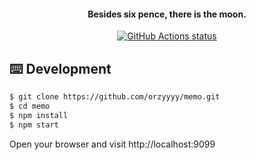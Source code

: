 <h4 align="center">Besides six pence, there is the moon.</h4>
<p align="center">
  <a href="https://github.com/orzyyyy/memo/actions"><img alt="GitHub Actions status" src="https://github.com/orzyyyy/memo/workflows/test/badge.svg"></a>
 </p>

## ⌨️ Development

```bash
$ git clone https://github.com/orzyyyy/memo.git
$ cd memo
$ npm install
$ npm start
```

Open your browser and visit http://localhost:9099
